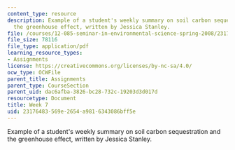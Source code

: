 ```yaml
---
content_type: resource
description: Example of a student's weekly summary on soil carbon sequestration and
  the greenhouse effect, written by Jessica Stanley.
file: /courses/12-085-seminar-in-environmental-science-spring-2008/23176483569e2654a9816343086bff5e_stanley_w7.pdf
file_size: 78116
file_type: application/pdf
learning_resource_types:
- Assignments
license: https://creativecommons.org/licenses/by-nc-sa/4.0/
ocw_type: OCWFile
parent_title: Assignments
parent_type: CourseSection
parent_uid: dac6afba-3826-bc28-732c-19203d3d017d
resourcetype: Document
title: Week 7
uid: 23176483-569e-2654-a981-6343086bff5e
---
```

Example of a student's weekly summary on soil carbon sequestration and the greenhouse effect, written by Jessica Stanley.